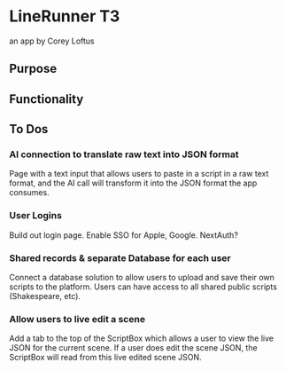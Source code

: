 # LineRunner T3

an app by Corey Loftus

## Purpose

## Functionality

## To Dos

### AI connection to translate raw text into JSON format

Page with a text input that allows users to paste in a script in a raw text format, and the AI call will transform it into the JSON format the app consumes.

### User Logins

Build out login page.
Enable SSO for Apple, Google.
NextAuth?

### Shared records & separate Database for each user

Connect a database solution to allow users to upload and save their own scripts to the platform.
Users can have access to all shared public scripts (Shakespeare, etc).

### Allow users to live edit a scene

Add a tab to the top of the ScriptBox which allows a user to view the live JSON for the current scene.
If a user does edit the scene JSON, the ScriptBox will read from this live edited scene JSON.

